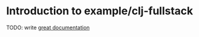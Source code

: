 # Introduction to example/clj-fullstack

TODO: write [great documentation](http://jacobian.org/writing/what-to-write/)
